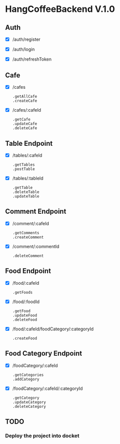 # HangCoffeeBackend V.1.0

## Auth
- [x] /auth/register

- [x] /auth/login

- [x] /auth/refreshToken

## Cafe

- [x] /cafes

      .getAllCafe    
      .createCafe

- [x] /cafes/:cafeId
            
      .getCafe
      .updateCafe
      .deleteCafe

## Table Endpoint

- [x] /tables/:cafeId

      .getTables
      .postTable


- [x] /tables/:tableId

      .getTable
      .deleteTable
      .updateTable

## Comment Endpoint
- [x] /comment/:cafeId

      .getComments
      .createComment

- [x] /comment/:commentId

      .deleteComment

## Food Endpoint
- [x] /food/:cafeId

      .getFoods

- [x] /food/:foodId

      .getFood
      .updateFood
      .deleteFood

- [x] /food/:cafeId/foodCategory/:categoryId

      .createFood

## Food Category Endpoint
- [x] /foodCategory/:cafeId

      .getCategories
      .addCategory
- [x] /foodCategory/:cafeId/:categoryId

      .getCategory
      .updateCategory
      .deleteCategory
      
## TODO
### Deploy the project into docket
